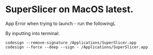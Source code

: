 # SuperSlicer on MacOS latest.

App Error when trying to launch - run the followingL

By inputting into terminal:

```
codesign --remove-signature /Applications/SuperSlicer.app
codesign --force --deep --sign - /Applications/SuperSlicer.app
```
